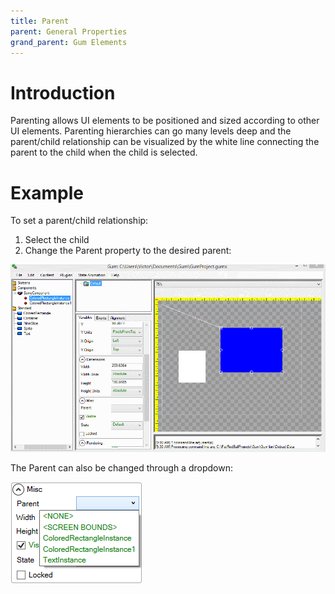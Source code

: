 ```yaml
---
title: Parent
parent: General Properties
grand_parent: Gum Elements
---
```


# Introduction

Parenting allows UI elements to be positioned and sized according to other UI elements. Parenting hierarchies can go many levels deep and the parent/child relationship can be visualized by the white line connecting the parent to the child when the child is selected.

# Example

To set a parent/child relationship:

1. Select the child
1. Change the Parent property to the desired parent:

![](GumParentChild.gif)

The Parent can also be changed through a dropdown:

![](ParentDropdownGum.png)